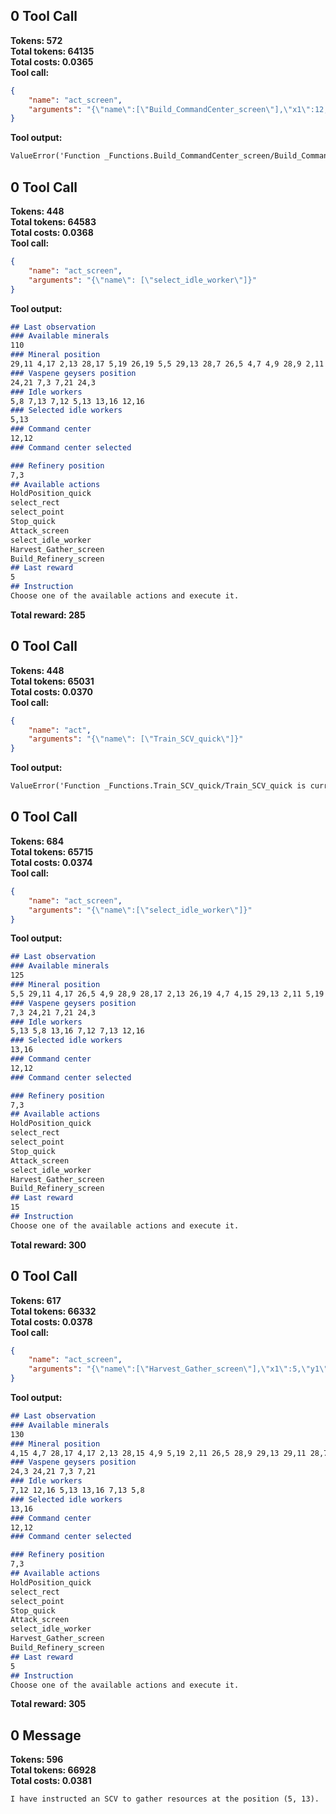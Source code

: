 ## 0 Tool Call
**Tokens: 572**  
**Total tokens: 64135**  
**Total costs: 0.0365**  
**Tool call:**  
```json
{
    "name": "act_screen",
    "arguments": "{\"name\":[\"Build_CommandCenter_screen\"],\"x1\":12,\"y1\":10}"
}
```
**Tool output:**  
```markdown
ValueError('Function _Functions.Build_CommandCenter_screen/Build_CommandCenter_screen is currently not available')
```
## 0 Tool Call
**Tokens: 448**  
**Total tokens: 64583**  
**Total costs: 0.0368**  
**Tool call:**  
```json
{
    "name": "act_screen",
    "arguments": "{\"name\": [\"select_idle_worker\"]}"
}
```
**Tool output:**  
```markdown
## Last observation
### Available minerals
110
### Mineral position
29,11 4,17 2,13 28,17 5,19 26,19 5,5 29,13 28,7 26,5 4,7 4,9 28,9 2,11 28,15 4,15
### Vaspene geysers position
24,21 7,3 7,21 24,3
### Idle workers
5,8 7,13 7,12 5,13 13,16 12,16
### Selected idle workers
5,13
### Command center
12,12
### Command center selected

### Refinery position
7,3
## Available actions
HoldPosition_quick
select_rect
select_point
Stop_quick
Attack_screen
select_idle_worker
Harvest_Gather_screen
Build_Refinery_screen
## Last reward
5
## Instruction
Choose one of the available actions and execute it.
```
**Total reward: 285**  
## 0 Tool Call
**Tokens: 448**  
**Total tokens: 65031**  
**Total costs: 0.0370**  
**Tool call:**  
```json
{
    "name": "act",
    "arguments": "{\"name\": [\"Train_SCV_quick\"]}"
}
```
**Tool output:**  
```markdown
ValueError('Function _Functions.Train_SCV_quick/Train_SCV_quick is currently not available')
```
## 0 Tool Call
**Tokens: 684**  
**Total tokens: 65715**  
**Total costs: 0.0374**  
**Tool call:**  
```json
{
    "name": "act_screen",
    "arguments": "{\"name\":[\"select_idle_worker\"]}"
}
```
**Tool output:**  
```markdown
## Last observation
### Available minerals
125
### Mineral position
5,5 29,11 4,17 26,5 4,9 28,9 28,17 2,13 26,19 4,7 4,15 29,13 2,11 5,19 28,15 28,7
### Vaspene geysers position
7,3 24,21 7,21 24,3
### Idle workers
5,13 5,8 13,16 7,12 7,13 12,16
### Selected idle workers
13,16
### Command center
12,12
### Command center selected

### Refinery position
7,3
## Available actions
HoldPosition_quick
select_rect
select_point
Stop_quick
Attack_screen
select_idle_worker
Harvest_Gather_screen
Build_Refinery_screen
## Last reward
15
## Instruction
Choose one of the available actions and execute it.
```
**Total reward: 300**  
## 0 Tool Call
**Tokens: 617**  
**Total tokens: 66332**  
**Total costs: 0.0378**  
**Tool call:**  
```json
{
    "name": "act_screen",
    "arguments": "{\"name\":[\"Harvest_Gather_screen\"],\"x1\":5,\"y1\":13}"
}
```
**Tool output:**  
```markdown
## Last observation
### Available minerals
130
### Mineral position
4,15 4,7 28,17 4,17 2,13 28,15 4,9 5,19 2,11 26,5 28,9 29,13 29,11 28,7 26,19 5,5
### Vaspene geysers position
24,3 24,21 7,3 7,21
### Idle workers
7,12 12,16 5,13 13,16 7,13 5,8
### Selected idle workers
13,16
### Command center
12,12
### Command center selected

### Refinery position
7,3
## Available actions
HoldPosition_quick
select_rect
select_point
Stop_quick
Attack_screen
select_idle_worker
Harvest_Gather_screen
Build_Refinery_screen
## Last reward
5
## Instruction
Choose one of the available actions and execute it.
```
**Total reward: 305**  
## 0 Message
**Tokens: 596**  
**Total tokens: 66928**  
**Total costs: 0.0381**  
```markdown
I have instructed an SCV to gather resources at the position (5, 13).
```
